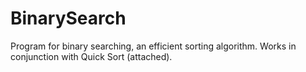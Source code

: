 # BinarySearch
Program for binary searching, an efficient sorting algorithm. Works in conjunction with Quick Sort (attached).
